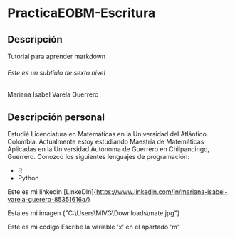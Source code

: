# PracticaEOBM-Escritura
## Descripción 
Tutorial para aprender markdown 
###### Este es un subtíulo de sexto nivel 
Mariana Isabel Varela Guerrero 

## Descripción personal
Estudié Licenciatura en Matemáticas en la Universidad del Atlántico. Colombia. Actualmente estoy estudiando Maestría de Matemáticas Aplicadas en la Universidad Autónoma de Guerrero en Chilpancingo, Guerrero. 
Conozco los siguientes lenguajes de programación:
* R
* Python 

Este es mi linkedin
[LinkeDIn]{https://www.linkedin.com/in/mariana-isabel-varela-guerero-85351616a/}

Esta es mi imagen {"C:\Users\MIVG\Downloads\mate.jpg"} 

Este es mi codigo 
Escribe la variable 'x' en el apartado 'm'
